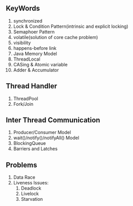 ## KeyWords
1. synchronized
1. Lock & Condition Pattern(intrinsic and explicit locking)
1. Semaphoer Pattern
1. volatile(solution of core cache problem)
1. visibility
1. happens-before link
1. Java Memory Model
1. ThreadLocal
1. CASing & Atomic variable
1. Adder & Accumulator

## Thread Handler
1. ThreadPool
1. Fork/Join

## Inter Thread Communication
1. Producer/Consumer Model
1. wait()/notify()/notifyAll() Model
1. BlockingQueue
1. Barriers and Latches

## Problems
1. Data Race
1. Liveness Issues:
    1. Deadlock
    1. Livelock
    1. Starvation
